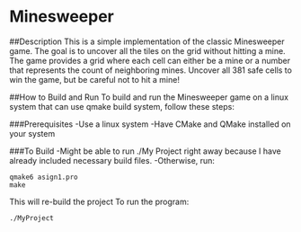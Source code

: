 # Minesweeper
##Description
This is a simple implementation of the classic Minesweeper game. The goal is to uncover all the tiles on the grid without hitting a mine. The game provides a grid where each cell can either be a mine or a number that represents the count of neighboring mines. Uncover all 381 safe cells to win the game, but be careful not to hit a mine!

##How to Build and Run
To build and run the Minesweeper game on a linux system that can use qmake build system, follow these steps:

###Prerequisites
-Use a linux system
-Have CMake and QMake installed on your system

###To Build
-Might be able to run ./My Project right away because I have already included necessary build files.
-Otherwise, run:
```
qmake6 asign1.pro
make
```
This will re-build the project
To run the program:
```
./MyProject
```
